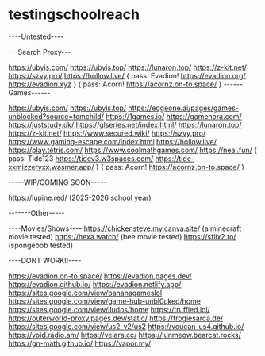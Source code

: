 # testingschoolreach
----Untested----

---Search Proxy---

https://ubyis.com/
https://ubyis.top/
https://lunaron.top/
https://z-kit.net/
https://szvy.pro/
https://hollow.live/
{
pass: Evadion!
https://evadion.org/
https://evadion.xyz
}
{
pass: Acorn!
https://acornz.on-to.space/
}
------Games------

https://ubyis.com/
https://ubyis.top/
https://edgeone.ai/pages/games-unblocked?source=tomchild/
https://1games.io/
https://gamenora.com/
https://juststudy.uk/
https://glseries.net/index.html/
https://lunaron.top/
https://z-kit.net/
https://www.secured.wiki/
https://szvy.pro/
https://www.gaming-escape.com/index.html
https://hollow.live/
https://play.tetris.com/
https://www.coolmathgames.com/
https://neal.fun/
{
pass: Tide123
https://tidev3.w3spaces.com/
https://tide-xxmizzeryxx.wasmer.app/
}
{
pass: Acorn!
https://acornz.on-to.space/
}

-----WIP/COMING SOON-----

https://lupine.red/ (2025-2026 school year)

-------Other-----

----Movies/Shows----
https://chickensteve.my.canva.site/ (a minecraft movie tested)
https://hexa.watch/ (bee movie tested)
https://sflix2.to/ (spongebob tested)

----DONT WORK!!----

https://evadion.on-to.space/
https://evadion.pages.dev/
https://evadion.github.io/
https://evadion.netlify.app/
https://sites.google.com/view/bananagameslol
https://sites.google.com/view/game-hub-unbl0cked/home
https://sites.google.com/view/lludos/home
https://truffled.lol/
https://outerworld-proxy.pages.dev/static/
https://frogiesarca.de/
https://sites.google.com/view/us2-v2/us2
https://voucan-us4.github.io/
https://void.radio.am/
https://velara.cc/
https://lunmeow.bearcat.rocks/
https://gn-math.github.io/
https://vapor.my/
